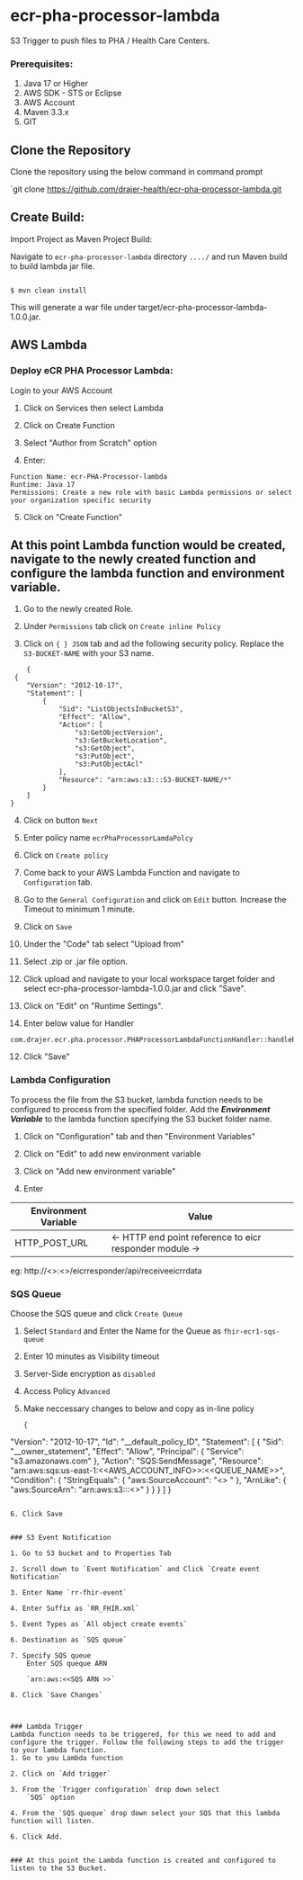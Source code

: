 # ecr-pha-processor-lambda

S3 Trigger to push files to PHA / Health Care Centers. 

### Prerequisites:

1.  Java 17 or Higher
2.  AWS SDK - STS or Eclipse
3.  AWS Account
4.  Maven 3.3.x
5.  GIT

## Clone the Repository

Clone the repository using the below command in command prompt

`git clone https://github.com/drajer-health/ecr-pha-processor-lambda.git

## Create Build:

Import Project as Maven Project Build:

Navigate to `ecr-pha-processor-lambda` directory  `..../` and run Maven build to build lambda jar file.

```

$ mvn clean install
```

This will generate a war file under target/ecr-pha-processor-lambda-1.0.0.jar.

## AWS Lambda

### Deploy eCR PHA Processor Lambda:

Login to your AWS Account

1.  Click on Services then select Lambda
    
2.  Click on Create Function
    
3.  Select "Author from Scratch" option
    
4.  Enter:
    

```
Function Name: ecr-PHA-Processor-lambda
Runtime: Java 17
Permissions: Create a new role with basic Lambda permissions or select your organization specific security
```
5. Click on "Create Function"


## At this point Lambda function would be created, navigate to the newly created function and configure the lambda function and environment variable.

1. Go to the newly created Role.

2. Under `Permissions` tab click on `Create inline Policy`

3. Click on `{ } JSON` tab and ad the following security policy. Replace the `S3-BUCKET-NAME` with your S3 name.
```
	{
 {
    "Version": "2012-10-17",
    "Statement": [
        {
            "Sid": "ListObjectsInBucketS3",
            "Effect": "Allow",
            "Action": [
                "s3:GetObjectVersion",
                "s3:GetBucketLocation",
                "s3:GetObject",
                "s3:PutObject",
                "s3:PutObjectAcl"
            ],
            "Resource": "arn:aws:s3:::S3-BUCKET-NAME/*"
        }
    ]
}
```

4. Click on button `Next` 

5. Enter policy name `ecrPhaProcessorLamdaPolcy`

6. Click on `Create policy`

7. Come back to your AWS Lambda Function and navigate to `Configuration` tab.

8. Go to the `General Configuration` and click on `Edit` button. Increase the Timeout to minimum 1 minute. 

9. Click on `Save`

10.  Under the "Code" tab select "Upload from"

8. Select .zip or .jar file option.

9. Click upload and navigate to your local workspace target folder and select ecr-pha-processor-lambda-1.0.0.jar and click "Save".

10. Click on "Edit" on "Runtime Settings".

11. Enter below value for Handler
    

```
com.drajer.ecr.pha.processor.PHAProcessorLambdaFunctionHandler::handleRequest

```
12.  Click "Save"
 
### Lambda Configuration
To process the file from the S3 bucket, lambda function needs to be configured to process from the specified folder. Add the ***Environment Variable*** to the lambda function specifying the S3 bucket folder name.

1.  Click on "Configuration" tab and then "Environment Variables"
    
2.  Click on "Edit" to add new environment variable
    
3.  Click on "Add new environment variable"
    
4.  Enter
    

|Environment Variable| Value |
|--|--|
|HTTP_POST_URL	  | <- HTTP end point reference to eicr responder module ->  |

eg: http://<<EICR RESPONDER SERVER>>:<<PORT>>/eicrresponder/api/receiveeicrrdata

### SQS Queue
Choose the SQS queue and click `Create Queue` 

1. Select `Standard` and Enter the Name for the Queue as `fhir-ecr1-sqs-queue`
   
3. Enter 10 minutes as Visibility timeout
   
4. Server-Side encryption as `disabled`
   
5. Access Policy `Advanced`
   
6. Make neccessary changes to below and copy as in-line policy
   ```
   {
  "Version": "2012-10-17",
  "Id": "__default_policy_ID",
  "Statement": [
    {
      "Sid": "__owner_statement",
      "Effect": "Allow",
      "Principal": {
        "Service": "s3.amazonaws.com"
      },
      "Action": "SQS:SendMessage",
      "Resource": "arn:aws:sqs:us-east-1:<<AWS_ACCOUNT_INFO>>:<<QUEUE_NAME>>",
      "Condition": {
        "StringEquals": {
          "aws:SourceAccount": "<<AWS ACCOUNT INFO>> "
        },
        "ArnLike": {
          "aws:SourceArn": "arn:aws:s3:::<<S3 BUCKET NAME>>"
        }
      }
    }
  ]
}
```

6. Click Save


### S3 Event Notification

1. Go to S3 bucket and to Properties Tab

2. Scroll down to `Event Notification` and Click `Create event Notification`

3. Enter Name `rr-fhir-event`

4. Enter Suffix as `RR_FHIR.xml`

5. Event Types as `All object create events`

6. Destination as `SQS queue`

7. Specify SQS queue 
    Enter SQS queque ARN
    
    `arn:aws:<<SQS ARN >>`

8. Click `Save Changes` 



### Lambda Trigger
Lambda function needs to be triggered, for this we need to add and configure the trigger. Follow the following steps to add the trigger to your lambda function.
1. Go to you Lambda function

2. Click on `Add trigger`

3. From the `Trigger configuration` drop down select
    `SQS` option

4. From the `SQS queque` drop down select your SQS that this lambda function will listen.

6. Click Add.


### At this point the Lambda function is created and configured to listen to the S3 Bucket.
